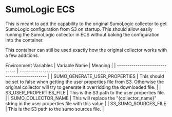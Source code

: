 # SumoLogic ECS
This is meant to add the capability to the original SumoLogic collector to 
get SumoLogic configuration from S3 on startup. This should allow easily 
running the SumoLogic collector in ECS without baking the configuration into the container.

This container can still be used exactly how the original collector works with a few additions.

Environment Variables
| Variable Name                 | Meaning                                                                                     |
| ----------------------------- | ------------------------------------------------------------------------------------------- |
| SUMO_GENERATE_USER_PROPERTIES | This should be set to false when getting the user properties file from S3. Otherwise the original collector will try to generate it overridding the downloaded file. | 
| S3_USER_PROPERTIES_FILE       | This is the S3 path to the user properties file.                                            |
| SUMO_COLLECTOR_NAME           | This will replace the "{collector_name}" string in the user properties file with this value.|
| S3_SUMO_SOURCES_FILE          | This is the S3 path to the sumo sources file.                                               |

